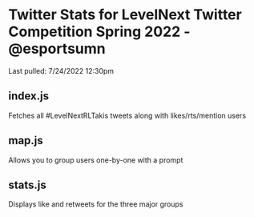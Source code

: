 # Twitter Stats for LevelNext Twitter Competition Spring 2022 - @esportsumn

Last pulled: 7/24/2022 12:30pm

## index.js
Fetches all #LevelNextRLTakis tweets along with likes/rts/mention users

## map.js
Allows you to group users one-by-one with a prompt

## stats.js
Displays like and retweets for the three major groups